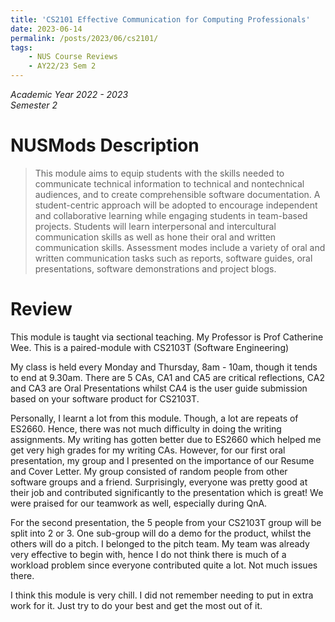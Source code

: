 ```yaml
---
title: 'CS2101 Effective Communication for Computing Professionals'
date: 2023-06-14
permalink: /posts/2023/06/cs2101/
tags:
    - NUS Course Reviews
    - AY22/23 Sem 2
---
```


*Academic Year 2022 - 2023*  
*Semester 2*

# NUSMods Description
> This module aims to equip students with the skills needed to communicate technical information to technical and nontechnical audiences, and to create comprehensible software documentation. A student-centric approach will be adopted to encourage independent and collaborative learning while engaging students in team-based projects. Students will learn interpersonal and intercultural communication skills as well as hone their oral and written communication skills. Assessment modes include a variety of oral and written communication tasks such as reports, software guides, oral presentations, software demonstrations and project blogs.

# Review
This module is taught via sectional teaching. My Professor is Prof Catherine Wee. This is a paired-module with CS2103T (Software Engineering)

My class is held every Monday and Thursday, 8am - 10am, though it tends to end at 9.30am. There are 5 CAs, CA1 and CA5 are critical reflections, CA2 and CA3 are Oral Presentations whilst CA4 is the user guide submission based on your software product for CS2103T.

Personally, I learnt a lot from this module. Though, a lot are repeats of ES2660. Hence, there was not much difficulty in doing the writing assignments. My writing has gotten better due to ES2660 which helped me get very high grades for my writing CAs. However, for our first oral presentation, my group and I presented on the importance of our Resume and Cover Letter. My group consisted of random people from other software groups and a friend. Surprisingly, everyone was pretty good at their job and contributed significantly to the presentation which is great! We were praised for our teamwork as well, especially during QnA.

For the second presentation, the 5 people from your CS2103T group will be split into 2 or 3. One sub-group will do a demo for the product, whilst the others will do a pitch. I belonged to the pitch team. My team was already very effective to begin with, hence I do not think there is much of a workload problem since everyone contributed quite a lot. Not much issues there.

I think this module is very chill. I did not remember needing to put in extra work for it. Just try to do your best and get the most out of it.



